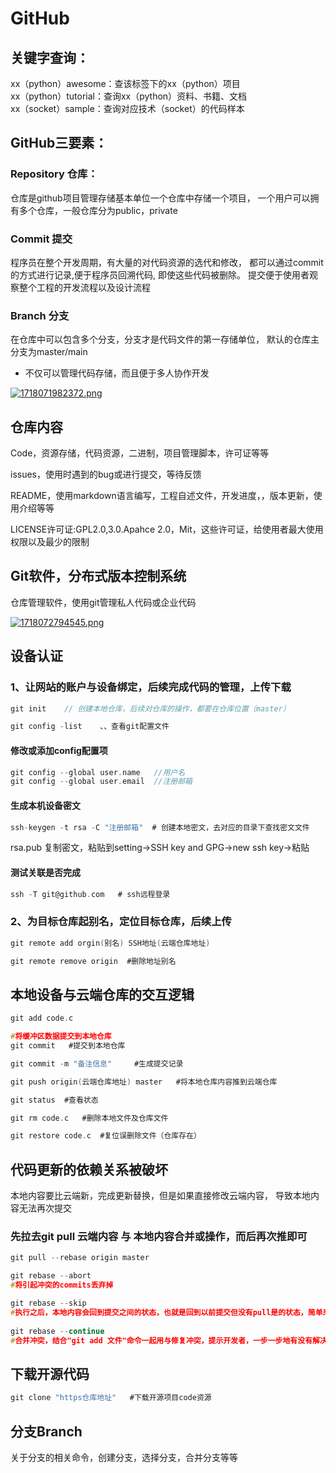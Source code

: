 # GitHub


## 关键字查询：

xx（python）awesome：查该标签下的xx（python）项目<br>
xx（python）tutorial：查询xx（python）资料、书籍、文档<br>
xx（socket）sample：查询对应技术（socket）的代码样本<br>

## GitHub三要素：

### Repository 仓库：
仓库是github项目管理存储基本单位一个仓库中存储一个项目，
一个用户可以拥有多个仓库，一般仓库分为public，private

### Commit 提交
程序员在整个开发周期，有大量的对代码资源的选代和修改，
都可以通过commit的方式进行记录,便于程序员回溯代码,
即使这些代码被删除。
提交便于使用者观察整个工程的开发流程以及设计流程

### Branch 分支
在仓库中可以包含多个分支，分支才是代码文件的第一存储单位，
默认的仓库主分支为master/main
* 不仅可以管理代码存储，而且便于多人协作开发

[![1718071982372.png](https://i.postimg.cc/m26tx0Yz/1718071982372.png)](https://postimg.cc/dLrqrNSw)

## 仓库内容

Code，资源存储，代码资源，二进制，项目管理脚本，许可证等等

issues，使用时遇到的bug或进行提交，等待反馈

README，使用markdown语言编写，工程自述文件，开发进度，，版本更新，使用介绍等等

LICENSE许可证:GPL2.0,3.0.Apahce 2.0，Mit，这些许可证，给使用者最大使用权限以及最少的限制

## Git软件，分布式版本控制系统
仓库管理软件，使用git管理私人代码或企业代码

[![1718072794545.png](https://i.postimg.cc/TYZfJGj9/1718072794545.png)](https://postimg.cc/ZCFGJGMB)

## 设备认证

### 1、让网站的账户与设备绑定，后续完成代码的管理，上传下载

```C
git init    // 创建本地仓库，后续对仓库的操作，都要在仓库位置（master）

```

```C
git config -list    、、查看git配置文件

```

#### 修改或添加config配置项

```C
git config --global user.name   //用户名
git config --global user.email  //注册邮箱

```

#### 生成本机设备密文

```C
ssh-keygen -t rsa -C "注册邮箱"  # 创建本地密文，去对应的目录下查找密文文件

```
rsa.pub 复制密文，粘贴到setting->SSH key and GPG->new ssh key->粘贴

#### 测试关联是否完成

```C
ssh -T git@github.com   # ssh远程登录 

```
### 2、为目标仓库起别名，定位目标仓库，后续上传

```C
git remote add orgin(别名) SSH地址(云端仓库地址)

git remote remove origin  #删除地址别名

```
## 本地设备与云端仓库的交互逻辑

```C
git add code.c

```

```C
#将缓冲区数据提交到本地仓库
git commit   #提交到本地仓库

git commit -m "备注信息"     #生成提交记录

```
```C
git push origin(云端仓库地址) master   #将本地仓库内容推到云端仓库

```

```C
git status	#查看状态
```

```C
git rm code.c	#删除本地文件及仓库文件
```
```C
git restore code.c 	#复位误删除文件（仓库存在）
```

## 代码更新的依赖关系被破坏
本地内容要比云端新，完成更新替换，但是如果直接修改云端内容，
导致本地内容无法再次提交

### 先拉去git pull 云端内容 与 本地内容合并或操作，而后再次推即可
```C
git pull --rebase origin master
```

```C
git rebase --abort  	
#将引起冲突的commits丢弃掉

git rebase --skip	
#执行之后，本地内容会回到提交之间的状态，也就是回到以前提交但没有pull是的状态，简单来说就是撤销rebase
			
git rebase --continue 	
#合并冲突，结合"git add 文件"命令一起用与修复冲突，提示开发者，一步一步地有没有解决冲突。

```
## 下载开源代码
```C
git clone "https仓库地址"	#下载开源项目code资源
```

## 分支Branch
关于分支的相关命令，创建分支，选择分支，合并分支等等

